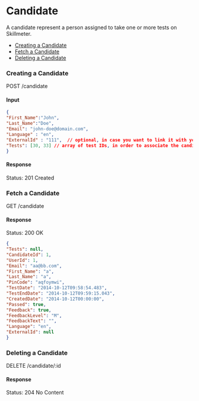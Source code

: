 Candidate
====

A candidate represent a person assigned to take one or more tests on Skillmeter. 

* [Creating a Candidate](#creating-a-candidate)
* [Fetch a Candidate](#fetch-a-candidate)
* [Deleting a Candidate](#deleting-a-candidate)


### Creating a Candidate

  POST /candidate
  
#### Input

```json
{
"First_Name":"John",
"Last_Name":"Doe",
"Email": "john-doe@domain.com",
"Language" : "en",
"ExternalId" : "111",  // optional, in case you want to link it with your local ID
"Tests": [30, 33] // array of test IDs, in order to associate the candidate with one or more tests
}
```

#### Response

  Status: 201 Created


### Fetch a Candidate

  GET /candidate
  
#### Response

  Status: 200 OK

```json
{
"Tests": null,
"CandidateId": 1,
"UserId": 1,
"Email": "aa@bb.com",
"First_Name": "a",
"Last_Name": "a",
"PinCode": "aqfoymwi",
"TestDate": "2014-10-12T09:58:54.483",
"TestEndDate": "2014-10-12T09:59:15.043",
"CreatedDate": "2014-10-12T00:00:00",
"Passed": true,
"Feedback": true,
"FeedbackLevel": "M",
"FeedbackText": "",
"Language": "en",
"ExternalId": null
}
```
  

### Deleting a Candidate

DELETE /candidate/:id

#### Response

  Status: 204 No Content
